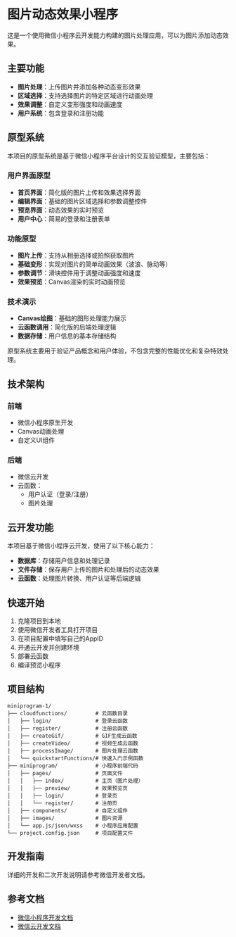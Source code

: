 # 图片动态效果小程序

这是一个使用微信小程序云开发能力构建的图片处理应用，可以为图片添加动态效果。

## 主要功能

- **图片处理**：上传图片并添加各种动态变形效果
- **区域选择**：支持选择图片的特定区域进行动画处理
- **效果调整**：自定义变形强度和动画速度
- **用户系统**：包含登录和注册功能

## 原型系统

本项目的原型系统是基于微信小程序平台设计的交互验证模型，主要包括：

### 用户界面原型
- **首页界面**：简化版的图片上传和效果选择界面
- **编辑界面**：基础的图片区域选择和参数调整控件
- **预览界面**：动态效果的实时预览
- **用户中心**：简易的登录和注册表单

### 功能原型
- **图片上传**：支持从相册选择或拍照获取图片
- **基础变形**：实现对图片的简单动画效果（波浪、脉动等）
- **参数调节**：滑块控件用于调整动画强度和速度
- **效果预览**：Canvas渲染的实时动画预览

### 技术演示
- **Canvas绘图**：基础的图形处理能力展示
- **云函数调用**：简化版的后端处理逻辑
- **数据存储**：用户信息的基本存储结构

原型系统主要用于验证产品概念和用户体验，不包含完整的性能优化和复杂特效处理。

## 技术架构

### 前端

- 微信小程序原生开发
- Canvas动画处理
- 自定义UI组件

### 后端

- 微信云开发
- 云函数：
  - 用户认证（登录/注册）
  - 图片处理

## 云开发功能

本项目基于微信小程序云开发，使用了以下核心能力：

- **数据库**：存储用户信息和处理记录
- **文件存储**：保存用户上传的图片和处理后的动态效果
- **云函数**：处理图片转换、用户认证等后端逻辑

## 快速开始

1. 克隆项目到本地
2. 使用微信开发者工具打开项目
3. 在项目配置中填写自己的AppID
4. 开通云开发并创建环境
5. 部署云函数
6. 编译预览小程序

## 项目结构

```
miniprogram-1/
├── cloudfunctions/         # 云函数目录
│   ├── login/              # 登录云函数
│   ├── register/           # 注册云函数
│   ├── createGif/          # GIF生成云函数
│   ├── createVideo/        # 视频生成云函数
│   ├── processImage/       # 图片处理云函数
│   └── quickstartFunctions/# 快速入门示例函数
├── miniprogram/            # 小程序前端代码
│   ├── pages/              # 页面文件
│   │   ├── index/          # 主页（图片处理）
│   │   ├── preview/        # 效果预览页
│   │   ├── login/          # 登录页
│   │   └── register/       # 注册页
│   ├── components/         # 自定义组件
│   ├── images/             # 图片资源
│   └── app.js/json/wxss    # 小程序应用配置
└── project.config.json     # 项目配置文件
```

## 开发指南

详细的开发和二次开发说明请参考微信开发者文档。

## 参考文档

- [微信小程序开发文档](https://developers.weixin.qq.com/miniprogram/dev/framework/)
- [微信云开发文档](https://developers.weixin.qq.com/miniprogram/dev/wxcloud/basis/getting-started.html)

